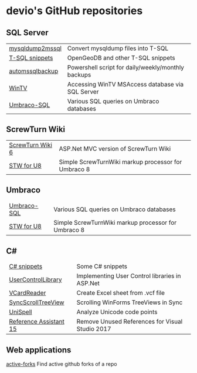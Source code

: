 # devio's GitHub repositories 

## SQL Server

&nbsp;|&nbsp;
-|-
[mysqldump2mssql](https://github.com/devio-at/mysqldump2mssql) |Convert mysqldump files into T-SQL
[T-SQL snippets](https://github.com/devio-at/TSQL-snippets) |OpenGeoDB and other T-SQL snippets
[automssqlbackup](https://github.com/devio-at/automssqlbackup) |Powershell script for daily/weekly/monthly backups
[WinTV](https://github.com/devio-at/WinTV) |Accessing WinTV MSAccess database via SQL Server
[Umbraco-SQL](https://github.com/devio-at/Umbraco-SQL) |Various SQL queries on Umbraco databases

## ScrewTurn Wiki

&nbsp;|&nbsp;
-|-
[ScrewTurn Wiki 6](https://github.com/devio-at/STW6)| ASP.Net MVC version of ScrewTurn Wiki
[STW for U8](https://github.com/devio-at/duSSTW) |Simple ScrewTurnWiki markup processor for Umbraco 8 

## Umbraco

&nbsp;|&nbsp;
-|-
[Umbraco-SQL](https://github.com/devio-at/Umbraco-SQL) |Various SQL queries on Umbraco databases 
[STW for U8](https://github.com/devio-at/duSSTW) |Simple ScrewTurnWiki markup processor for Umbraco 8 

## C#

&nbsp;|&nbsp;
-|-
[C# snippets](https://github.com/devio-at/snippets.cs) |Some C# snippets
[UserControlLibrary](https://github.com/devio-at/UserControlLibrary) |Implementing User Control libraries in ASP.Net
[VCardReader](https://github.com/devio-at/VCardReader) |Create Excel sheet from .vcf file
[SyncScrollTreeView](https://github.com/devio-at/SyncScrollTreeView) |Scrolling WinForms TreeViews in Sync
[UniSpell](https://github.com/devio-at/UniSpell) |Analyze Unicode code points
[Reference Assistant 15](https://github.com/devio-at/RefAssistant15) |Remove Unused References for Visual Studio 2017

## Web applications

[active-forks](https://github.com/devio-at/active-forks) Find active github forks of a repo 

<style type="text/css">
  th { display: none; }
</style>
